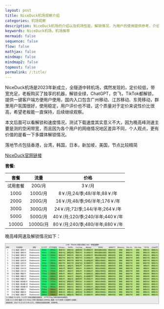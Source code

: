 ```yaml
---
layout: post
title: NiceDuck机场观察介绍
categories: 机场观察
description: NiceDuck机场的介绍以及机场性能，解锁情况，为用户的使用提供参考，介绍了都有哪些节点，解锁情况，节点的大概延迟情况等
keywords: NiceDuck机场，机场推荐
mermaid: false
sequence: false
flow: false
mathjax: false
mindmap: false
mindmap2: false
topmost: false
permalink: /:title/
---
```

NiceDuck机场是2023年新成立，全隧道中转机场，偶然发现的，定价较低，带宽充足，老板购买了独享的机器，解锁全绿，ChatGPT，奈飞，TikTok都解锁，提供一键客户端方便用户使用，国内入口包含广州移动、江苏移动、东莞移动，群里用户氛围很好，使用稳定，用户评价也不错，这个质量对于定价来说性价比很高，希望老板能一直保持，后续继续观察。    

本文后面可以看解锁和速度情况，测试下载速度其实意义不大，因为晚高峰测速主要是测的空闲带宽，而且因为各个用户的网络情况地区差异不同，个人观点，更有价值的是看一下多媒体解锁情况。   

落地节点包括香港，台湾，韩国，日本，新加坡，美国，节点比较精简  
       
[NiceDuck官网链接](https://user.niceduck.cc/#/register?code=z9wAy58m)  

**套餐:**

套餐 |  流量 | 价格 
:-: |  :-: | :-: 
试用套餐 | 20G/月 |3￥/月
100G | 100G/月 |8￥/月;24/季;48/半年;88￥/年
200G | 200G/月 |16￥/月;48/季;96/半年;176￥/年
300G | 300G/月 |24￥/月;72/季;144/半年;264￥/年
500G | 500G/月 |40￥/月;120/季;240/半年;440￥/年
1000G | 1000G/月|80￥/月;240/季;480/半年;880￥/年


晚高峰网速及解锁情况如下：

 ![NiceDuck](/images/posts/jichang/Niceduckunlock.jpg)

